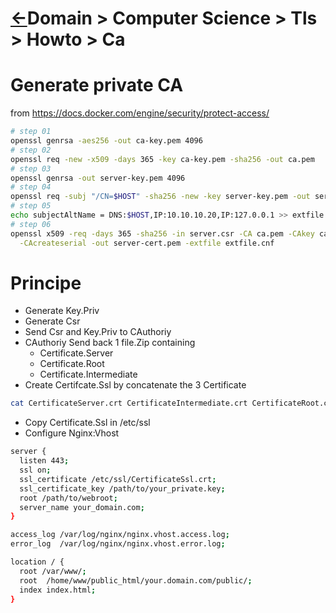 # [&larr;][Repo_Readme]Domain > Computer Science > Tls > Howto > Ca

[//]: #(Reference)
[Repo_Readme]:    ../list/object_list.md

# Generate private CA 
from https://docs.docker.com/engine/security/protect-access/
```bash
# step 01
openssl genrsa -aes256 -out ca-key.pem 4096
# step 02
openssl req -new -x509 -days 365 -key ca-key.pem -sha256 -out ca.pem
# step 03
openssl genrsa -out server-key.pem 4096
# step 04
openssl req -subj "/CN=$HOST" -sha256 -new -key server-key.pem -out server.csr
# step 05
echo subjectAltName = DNS:$HOST,IP:10.10.10.20,IP:127.0.0.1 >> extfile.cnf
# step 06
openssl x509 -req -days 365 -sha256 -in server.csr -CA ca.pem -CAkey ca-key.pem \
  -CAcreateserial -out server-cert.pem -extfile extfile.cnf
```


# Principe
- Generate Key.Priv
- Generate Csr
- Send Csr and Key.Priv to CAuthoriy
- CAuthoriy Send back 1 file.Zip containing
  - Certificate.Server
  - Certificate.Root
  - Certificate.Intermediate
- Create Certifcate.Ssl by concatenate the 3 Certificate

```bash
cat CertificateServer.crt CertificateIntermediate.crt CertificateRoot.crt >> CertificateSsl.crt
```

- Copy Certificate.Ssl in /etc/ssl
- Configure Nginx:Vhost
```bash
server {
  listen 443;
  ssl on;
  ssl_certificate /etc/ssl/CertificateSsl.crt;
  ssl_certificate_key /path/to/your_private.key;
  root /path/to/webroot;
  server_name your_domain.com;
}

access_log /var/log/nginx/nginx.vhost.access.log;
error_log  /var/log/nginx/nginx.vhost.error.log;

location / {
  root /var/www/;
  root  /home/www/public_html/your.domain.com/public/;
  index index.html;
}
```
